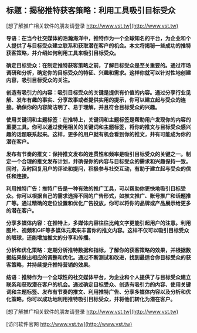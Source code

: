 ## **标题：揭秘推特获客策略：利用工具吸引目标受众**

[想了解推广相关软件的朋友请登录 http://www.vst.tw](http://www.vst.tw)

**导语：在当今社交媒体的浩瀚海洋中，推特作为一个全球知名的平台，为企业和个人提供了与目标受众建立联系和获取潜在客户的机会。本文将揭秘一些成功的推特获客策略，并介绍如何利用工具来吸引目标受众。**

**确定目标受众：在制定推特获客策略之前，了解目标受众是至关重要的。通过市场调研和分析，确定你的目标受众的特征、兴趣和需求。这样你就可以针对性地创建内容，吸引目标受众的关注。**

**创造有吸引力的内容：吸引目标受众的关键是提供有价值的内容。通过分享行业见解、发布有趣的事实、分享故事或者提供实用的提示，你可以建立起与受众的连接。确保你的内容简洁明了、易于理解，并且符合目标受众的兴趣。**

**使用关键词和主题标签：在推特上，关键词和主题标签是帮助用户发现你的内容的重要工具。你可以通过使用相关的关键词和主题标签，将你的推文与目标受众感兴趣的话题联系起来。这样，更多的用户就有机会看到你的推文，并有可能成为你的潜在客户。**

**发布有节奏的推文：保持推文发布的连贯性和频率是吸引目标受众的关键之一。制定一个合理的推文发布计划，并确保你的内容与目标受众的需求和兴趣保持一致。同时，及时回复用户的评论和提问，积极参与社交互动，有助于建立起与受众的信任和连接。**

**利用推特广告：推特广告是一种有效的推广工具，可以帮助你更快地吸引目标受众。你可以根据自己的需求选择不同的广告形式，如推文推广、账号推广和话题推广等。通过精确的定位设置和优化广告投放，你可以将你的品牌或产品展示给更多的潜在客户。**

**分享多媒体内容：在推特上，多媒体内容往往比纯文字更能引起用户的注意。利用图片、视频和GIF等多媒体元素来丰富你的推文内容。这样不仅可以吸引目标受众的眼球，还能增加推文的分享和传播。**

**分析和优化策略：定期分析推特数据和指标，了解你的获客策略的效果，并根据数据结果做出相应的调整和优化。通过不断测试和改进，找到最适合你目标受众的获客策略，并持续提升推特营销的效果。**

**结语：推特作为一个全球性的社交媒体平台，为企业和个人提供了与目标受众建立联系和获取潜在客户的机会。通过确定目标受众、创造有吸引力的内容、使用关键词和主题标签、发布有节奏的推文、利用推特广告、分享多媒体内容以及分析和优化策略，你可以成功地利用推特吸引目标受众，并将他们转化为潜在客户。**

[想了解推广相关软件的朋友请登录 http://www.vst.tw](http://www.vst.tw)


[访问软件官网 http://www.vst.tw](http://www.vst.tw)

